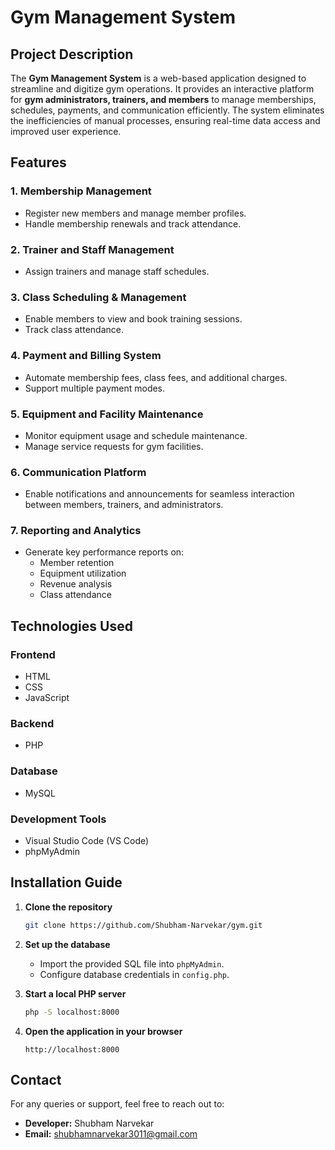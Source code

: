 # Gym Management System

## Project Description
The **Gym Management System** is a web-based application designed to streamline and digitize gym operations. It provides an interactive platform for **gym administrators, trainers, and members** to manage memberships, schedules, payments, and communication efficiently. The system eliminates the inefficiencies of manual processes, ensuring real-time data access and improved user experience.

## Features

### 1. Membership Management
- Register new members and manage member profiles.
- Handle membership renewals and track attendance.

### 2. Trainer and Staff Management
- Assign trainers and manage staff schedules.

### 3. Class Scheduling & Management
- Enable members to view and book training sessions.
- Track class attendance.

### 4. Payment and Billing System
- Automate membership fees, class fees, and additional charges.
- Support multiple payment modes.

### 5. Equipment and Facility Maintenance
- Monitor equipment usage and schedule maintenance.
- Manage service requests for gym facilities.

### 6. Communication Platform
- Enable notifications and announcements for seamless interaction between members, trainers, and administrators.

### 7. Reporting and Analytics
- Generate key performance reports on:
  - Member retention
  - Equipment utilization
  - Revenue analysis
  - Class attendance

## Technologies Used
### Frontend
- HTML
- CSS
- JavaScript

### Backend
- PHP

### Database
- MySQL

### Development Tools
- Visual Studio Code (VS Code)
- phpMyAdmin

## Installation Guide
1. **Clone the repository**
   ```sh
   git clone https://github.com/Shubham-Narvekar/gym.git
   ```
2. **Set up the database**
   - Import the provided SQL file into `phpMyAdmin`.
   - Configure database credentials in `config.php`.

3. **Start a local PHP server**
   ```sh
   php -S localhost:8000
   ```
4. **Open the application in your browser**
   ```
   http://localhost:8000
   ```


## Contact
For any queries or support, feel free to reach out to:
- **Developer:** Shubham Narvekar  
- **Email:** [shubhamnarvekar3011@gmail.com](mailto:shubhamnarvekar3011@gmail.com)  
